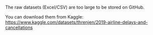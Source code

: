 
The raw datasets (Excel/CSV) are too large to be stored on GitHub.

You can download them from Kaggle:
https://www.kaggle.com/datasets/threnjen/2019-airline-delays-and-cancellations
